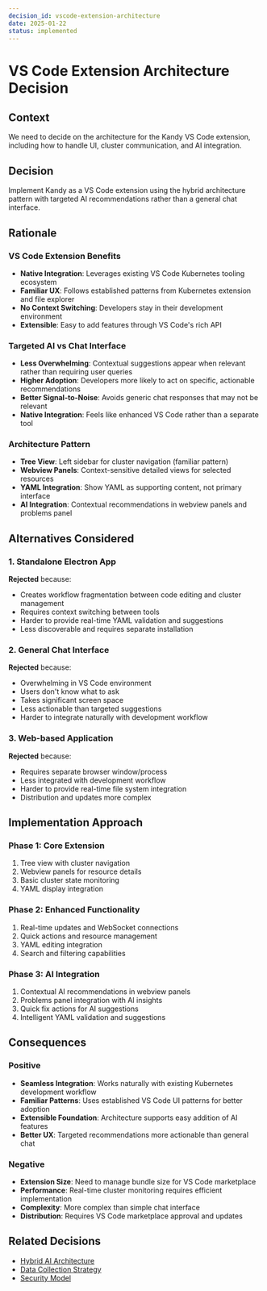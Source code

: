 ```yaml
---
decision_id: vscode-extension-architecture
date: 2025-01-22
status: implemented
---
```


# VS Code Extension Architecture Decision

## Context

We need to decide on the architecture for the Kandy VS Code extension, including how to handle UI, cluster communication, and AI integration.

## Decision

Implement Kandy as a VS Code extension using the hybrid architecture pattern with targeted AI recommendations rather than a general chat interface.

## Rationale

### VS Code Extension Benefits
- **Native Integration**: Leverages existing VS Code Kubernetes tooling ecosystem
- **Familiar UX**: Follows established patterns from Kubernetes extension and file explorer
- **No Context Switching**: Developers stay in their development environment
- **Extensible**: Easy to add features through VS Code's rich API

### Targeted AI vs Chat Interface
- **Less Overwhelming**: Contextual suggestions appear when relevant rather than requiring user queries
- **Higher Adoption**: Developers more likely to act on specific, actionable recommendations
- **Better Signal-to-Noise**: Avoids generic chat responses that may not be relevant
- **Native Integration**: Feels like enhanced VS Code rather than a separate tool

### Architecture Pattern
- **Tree View**: Left sidebar for cluster navigation (familiar pattern)
- **Webview Panels**: Context-sensitive detailed views for selected resources
- **YAML Integration**: Show YAML as supporting content, not primary interface
- **AI Integration**: Contextual recommendations in webview panels and problems panel

## Alternatives Considered

### 1. Standalone Electron App
**Rejected** because:
- Creates workflow fragmentation between code editing and cluster management
- Requires context switching between tools
- Harder to provide real-time YAML validation and suggestions
- Less discoverable and requires separate installation

### 2. General Chat Interface
**Rejected** because:
- Overwhelming in VS Code environment
- Users don't know what to ask
- Takes significant screen space
- Less actionable than targeted suggestions
- Harder to integrate naturally with development workflow

### 3. Web-based Application
**Rejected** because:
- Requires separate browser window/process
- Less integrated with development workflow
- Harder to provide real-time file system integration
- Distribution and updates more complex

## Implementation Approach

### Phase 1: Core Extension
1. Tree view with cluster navigation
2. Webview panels for resource details
3. Basic cluster state monitoring
4. YAML display integration

### Phase 2: Enhanced Functionality
1. Real-time updates and WebSocket connections
2. Quick actions and resource management
3. YAML editing integration
4. Search and filtering capabilities

### Phase 3: AI Integration
1. Contextual AI recommendations in webview panels
2. Problems panel integration with AI insights
3. Quick fix actions for AI suggestions
4. Intelligent YAML validation and suggestions

## Consequences

### Positive
- **Seamless Integration**: Works naturally with existing Kubernetes development workflow
- **Familiar Patterns**: Uses established VS Code UI patterns for better adoption
- **Extensible Foundation**: Architecture supports easy addition of AI features
- **Better UX**: Targeted recommendations more actionable than general chat

### Negative
- **Extension Size**: Need to manage bundle size for VS Code marketplace
- **Performance**: Real-time cluster monitoring requires efficient implementation
- **Complexity**: More complex than simple chat interface
- **Distribution**: Requires VS Code marketplace approval and updates

## Related Decisions
- [Hybrid AI Architecture](ai/decisions/hybrid-ai-architecture.decision.md)
- [Data Collection Strategy](ai/decisions/data-collection-strategy.decision.md)
- [Security Model](ai/decisions/security-model.decision.md)
